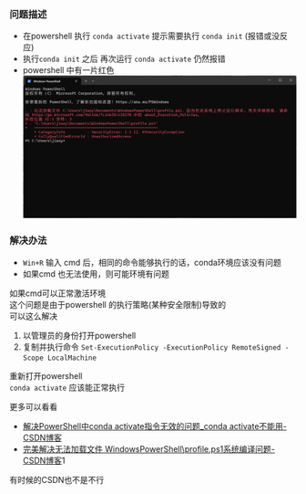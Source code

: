 ### 问题描述

- 在powershell 执行 `conda activate`  提示需要执行 `conda init`  (报错或没反应)  
- 执行`conda init` 之后 再次运行 `conda activate` 仍然报错
- powershell 中有一片红色
![b21d7b971274c2b56b1f26310d324b25](https://raw.githubusercontent.com/Emisaber/pic_obsidian/main/b21d7b971274c2b56b1f26310d324b25.png)

### 解决办法

- `Win+R` 输入 cmd 后，相同的命令能够执行的话，conda环境应该没有问题
- 如果cmd 也无法使用，则可能环境有问题

如果cmd可以正常激活环境  
这个问题是由于powershell 的执行策略(某种安全限制)导致的    
可以这么解决   
1. 以管理员的身份打开powershell
2. 复制并执行命令 `Set-ExecutionPolicy -ExecutionPolicy RemoteSigned -Scope LocalMachine`  

重新打开powershell  
`conda activate` 应该能正常执行  

更多可以看看  
- [解决PowerShell中conda activate指令无效的问题\_conda activate不能用-CSDN博客](https://blog.csdn.net/u010393510/article/details/130715238)
- [完美解决无法加载文件 WindowsPowerShell\\profile.ps1系统编译问题-CSDN博客](https://blog.csdn.net/weixin_41194129/article/details/140538410)1

有时候的CSDN也不是不行   

